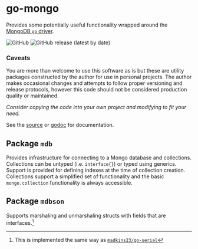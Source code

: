 # go-mongo

Provides some potentially useful functionality wrapped around the
[MongoDB `go` driver](https://github.com/mongodb/mongo-go-driver).

![GitHub](https://img.shields.io/github/license/madkins23/go-mongo)
![GitHub release (latest by date)](https://img.shields.io/github/v/release/madkins23/go-mongo)

### Caveats

You are more than welcome to use this software as is but these are
utility packages constructed by the author for use in personal projects.
The author makes occasional changes and attempts to follow proper versioning and release protocols,
however this code should not be considered production quality or maintained.

*Consider copying the code into your own project and modifying to fit your need.*

See the [source](https://github.com/madkins23/go-mongo)
or [godoc](https://godoc.org/github.com/madkins23/go-mongo) for documentation.

## Package `mdb`

Provides infrastructure for connecting to a Mongo
database and collections.
Collections can be untyped (i.e. `interface{}`) or typed using generics.
Support is provided for defining indexes at the time of collection creation.
Collections support a simplified set of functionality and the basic
`mongo.collection` functionality is always accessible.

## Package `mdbson`

Supports marshaling and unmarshaling structs with fields that are interfaces.[^1]

[^1]: This is implemented the same way as [`madkins23/go-serial`](https://github.com/madkins23/go-serial)
